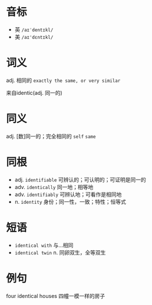# 音标

- 英 `/aɪˈdentɪkl/`
- 美 `/aɪ'dɛntɪkl/`

# 词义

adj. 相同的
`exactly the same, or very similar`



来自identic(adj. 同一的)

# 同义

adj. [数]同一的；完全相同的
`self` `same`

# 同根

- adj. `identifiable` 可辨认的；可认明的；可证明是同一的
- adv. `identically` 同一地；相等地
- adv. `identifiably` 可辨认地；可看作是相同地
- n. `identity` 身份；同一性，一致；特性；恒等式

# 短语

- `identical with` 与…相同
- `identical twin` n. 同卵双生，全等双生

# 例句

four identical houses
四幢一模一样的房子


